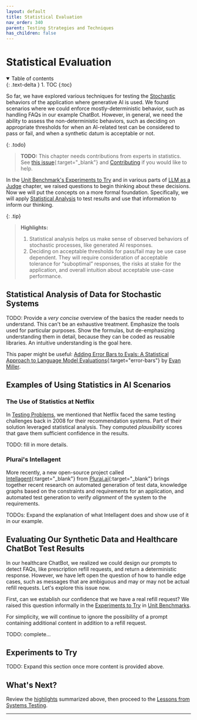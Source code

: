 ```yaml
---
layout: default
title: Statistical Evaluation
nav_order: 340
parent: Testing Strategies and Techniques
has_children: false
---
```


# Statistical Evaluation

<details open markdown="block">
  <summary>
    Table of contents
  </summary>
  {: .text-delta }
1. TOC
{:toc}
</details>

So far, we have explored various techniques for testing the [Stochastic]({{site.glossaryurl}}/#stochastic) behaviors of the application where generative AI is used. We found scenarios where we could enforce mostly-deterministic behavior, such as handling FAQs in our example ChatBot. However, in general, we need the ability to assess the non-deterministic behaviors, such as deciding on appropriate thresholds for when an AI-related test can be considered to pass or fail, and when a synthetic datum is acceptable or not.

{: .todo}
> **TODO:** This chapter needs contributions from experts in statistics. See [this issue](https://github.com/The-AI-Alliance/ai-application-testing/issues/27){:target="_blank"} and [Contributing]({{site.baseurl}}/contributing) if you would like to help.

In the [Unit Benchmark's Experiments to Try]({{site.baseurl}}/testing-strategies/unit-benchmarks/#experiments-to-try) and in various parts of [LLM as a Judge]({{site.baseurl}}/testing-strategies/llm-as-a-judge) chapter, we raised questions to begin thinking about these decisions. Now we will put the concepts on a more formal foundation. Specifically, we will apply [Statistical Analysis]({{site.glossaryurl}}/#statistical-analysis) to test results and use that information to inform our thinking.

<a id="highlights"></a>

{: .tip}
> **Highlights:**
>
> 1. Statistical analysis helps us make sense of observed behaviors of stochastic processes, like generated AI responses.
> 1. Deciding on acceptable thresholds for pass/fail may be use case dependent. They will require consideration of acceptable tolerance for &ldquo;suboptimal&rdquo; responses, the risks at stake for the application, and overall intuition about acceptable use-case performance.

## Statistical Analysis of Data for Stochastic Systems

TODO: Provide a _very concise_ overview of the basics the reader needs to understand. This can't be an exhaustive treatment. Emphasize the tools used for particular purposes. Show the formulas, but de-emphasizing understanding them in detail, because they can be coded as reusable libraries. An intuitive understanding is the goal here.

This paper might be useful: [Adding Error Bars to Evals: A Statistical Approach to Language Model Evaluations](https://arxiv.org/abs/2411.00640){:target="error-bars"} by [Evan Miller]({{site.baseurl}}/references/#evan-miller).

## Examples of Using Statistics in AI Scenarios

### The Use of Statistics at Netflix
 
In [Testing Problems]({{site.baseurl}}/testing-problems/#this-is-not-a-new-problem), we mentioned that Netflix faced the same testing challenges back in 2008 for their recommendation systems. Part of their solution leveraged statistical analysis. They computed _plausibility_ scores that gave them sufficient confidence in the results.

TODO: fill in more details.

### Plurai's Intellagent

More recently, a new open-source project called [Intellagent](https://github.com/plurai-ai/intellagent){:target="_blank"} from [Plurai.ai](https://plurai.ai){:target="_blank"} brings together recent research on automated generation of test data, knowledge graphs based on the constraints and requirements for an application, and automated test generation to verify _alignment_ of the system to the requirements. 

TODOs: Expand the explanation of what Intellagent does and show use of it in our example.

## Evaluating Our Synthetic Data and Healthcare ChatBot Test Results

In our healthcare ChatBot, we realized we could design our prompts to detect FAQs, like prescription refill requests, and return a deterministic response. However, we have left open the question of how to handle edge cases, such as messages that are ambiguous and may or may not be actual refill requests. Let's explore this issue now.

First, can we establish our confidence that we have a real refill request? We raised this question informally in the [Experiments to Try]({{site.baseurl}}/testing-strategies/unit-benchmarks/#experiments-to-try) in [Unit Benchmarks]({{site.baseurl}}/testing-strategies/unit-benchmarks/#experiments-to-try).

For simplicity, we will continue to ignore the possibility of a prompt containing additional content in addition to a refill request.

TODO: complete...

## Experiments to Try

TODO: Expand this section once more content is provided above.

## What's Next?
Review the [highlights](#highlights) summarized above, then proceed to the [Lessons from Systems Testing]({{site.baseurl}}/testing-strategies/systems-testing/).

---
